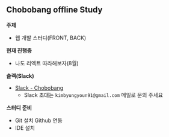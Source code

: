 **Chobobang offline Study**
--

**주제**
- 웹 개발 스터디(FRONT, BACK)

**현재 진행중**
- 나도 리엑트 따라해보자(8월)

**슬랙(Slack)**
- [Slack - Chobobang](https://chobobang.slack.com/)
  - Slack 초대는 `kimbyungyoun91@gmail.com` 메일로 문의 주세요 

**스터디 준비**
- Git 설치 Github 연동
- IDE 설치
